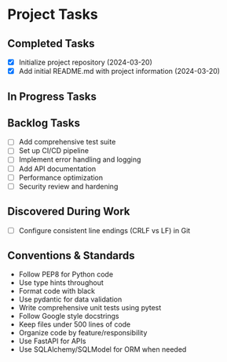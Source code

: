 # Project Tasks

## Completed Tasks
- [x] Initialize project repository (2024-03-20)
- [x] Add initial README.md with project information (2024-03-20)

## In Progress Tasks

## Backlog Tasks
- [ ] Add comprehensive test suite
- [ ] Set up CI/CD pipeline
- [ ] Implement error handling and logging
- [ ] Add API documentation
- [ ] Performance optimization
- [ ] Security review and hardening

## Discovered During Work
- [ ] Configure consistent line endings (CRLF vs LF) in Git

## Conventions & Standards
- Follow PEP8 for Python code
- Use type hints throughout
- Format code with black
- Use pydantic for data validation
- Write comprehensive unit tests using pytest
- Follow Google style docstrings
- Keep files under 500 lines of code
- Organize code by feature/responsibility
- Use FastAPI for APIs
- Use SQLAlchemy/SQLModel for ORM when needed 